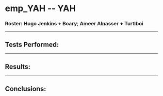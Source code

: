 # emp_YAH -- YAH
### Roster:  Hugo Jenkins + Boary; Ameer Alnasser + Turtlboi
---
## Tests Performed:

--- 
## Results: 

--- 
## Conclusions: 
